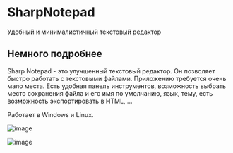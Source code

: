 # SharpNotepad
Удобный и минималистичный текстовый редактор

## Немного подробнее
Sharp Notepad - это улучшенный текстовый редактор. Он позволяет быстро работать с текстовыми файлами.
Приложению требуется очень мало места.
Есть удобная панель инструментов, возможность выбрать место сохранения файла и его имя по умолчанию, язык, тему, есть возможность экспортировать в HTML, ...

Работает в Windows и Linux.

![image](https://user-images.githubusercontent.com/85738488/173058974-592923be-e516-4b44-b8ac-5df3dad7558d.png)

![image](https://user-images.githubusercontent.com/85738488/172172234-75878e3e-23d7-4abf-9aee-d00c52384c5b.png)
